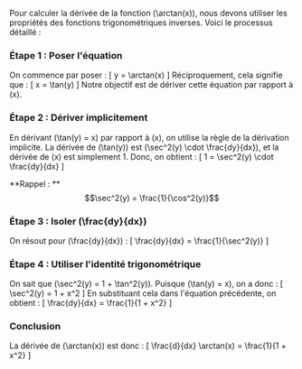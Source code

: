 Pour calculer la dérivée de la fonction \(\arctan(x)\), nous devons utiliser les propriétés des fonctions trigonométriques inverses. Voici le processus détaillé :

### Étape 1 : Poser l'équation
On commence par poser :
\[
y = \arctan(x)
\]
Réciproquement, cela signifie que :
\[
x = \tan(y) 
\]
Notre objectif est de dériver cette équation par rapport à \(x\).

### Étape 2 : Dériver implicitement
En dérivant \(\tan(y) = x\) par rapport à \(x\), on utilise la règle de la dérivation implicite. La dérivée de \(\tan(y)\) est \(\sec^2(y) \cdot \frac{dy}{dx}\), et la dérivée de \(x\) est simplement 1. Donc, on obtient :
\[
 1 = \sec^2(y) \cdot \frac{dy}{dx} 
\]

**Rappel : ** $$\sec^2(y) = \frac{1}{\cos^2(y)}$$

### Étape 3 : Isoler \(\frac{dy}{dx}\)
On résout pour \(\frac{dy}{dx}\) :
\[
\frac{dy}{dx} = \frac{1}{\sec^2(y)}
\]

### Étape 4 : Utiliser l'identité trigonométrique
On sait que \(\sec^2(y) = 1 + \tan^2(y)\). Puisque \(\tan(y) = x\), on a donc :
\[
\sec^2(y) = 1 + x^2
\]
En substituant cela dans l'équation précédente, on obtient :
\[
\frac{dy}{dx} = \frac{1}{1 + x^2}
\]

### Conclusion
La dérivée de \(\arctan(x)\) est donc :
\[
\frac{d}{dx} \arctan(x) = \frac{1}{1 + x^2}
\]
